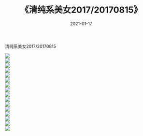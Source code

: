 ﻿---
layout: post
title:  《清纯系美女2017/20170815》
date:   2021-01-17
img: http://pic.660000.xyz/1:/清纯系美女/2017/20170815/000.jpg
categories: [美女, 清纯, 唯美]
---

清纯系美女2017/20170815

 ![](http://pic.660000.xyz/1:/清纯系美女/2017/20170815/001.jpg) <br>![](http://pic.660000.xyz/1:/清纯系美女/2017/20170815/002.jpg) <br>![](http://pic.660000.xyz/1:/清纯系美女/2017/20170815/003.jpg) <br>![](http://pic.660000.xyz/1:/清纯系美女/2017/20170815/004.jpg) <br>![](http://pic.660000.xyz/1:/清纯系美女/2017/20170815/005.jpg) <br>![](http://pic.660000.xyz/1:/清纯系美女/2017/20170815/006.jpg) <br>![](http://pic.660000.xyz/1:/清纯系美女/2017/20170815/007.jpg) <br>![](http://pic.660000.xyz/1:/清纯系美女/2017/20170815/008.jpg) <br>![](http://pic.660000.xyz/1:/清纯系美女/2017/20170815/009.jpg) <br>![](http://pic.660000.xyz/1:/清纯系美女/2017/20170815/010.jpg) <br>![](http://pic.660000.xyz/1:/清纯系美女/2017/20170815/011.jpg) <br>![](http://pic.660000.xyz/1:/清纯系美女/2017/20170815/012.jpg) <br>![](http://pic.660000.xyz/1:/清纯系美女/2017/20170815/013.jpg) <br>![](http://pic.660000.xyz/1:/清纯系美女/2017/20170815/014.jpg) <br>![](http://pic.660000.xyz/1:/清纯系美女/2017/20170815/015.jpg) <br>![](http://pic.660000.xyz/1:/清纯系美女/2017/20170815/016.jpg) <br>